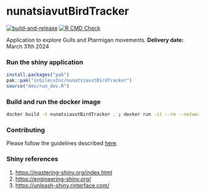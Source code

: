 # nunatsiavutBirdTracker
[![build-and-release](https://github.com/inSilecoInc/nunatsiavutBirdTracker/actions/workflows/build-docker-container.yaml/badge.svg)](https://github.com/inSilecoInc/nunatsiavutBirdTracker/actions/workflows/build-docker-container.yaml)
[![R CMD Check](https://github.com/inSilecoInc/nunatsiavutBirdTracker/actions/workflows/R-CMD-check.yaml/badge.svg)](https://github.com/inSilecoInc/nunatsiavutBirdTracker/actions/workflows/R-CMD-check.yaml)

Application to explore Gulls and Ptarmigan movements. 
**Delivery date:** March 31th 2024

### Run the shiny application

```R
install.packages("pak")
pak::pak("inSilecoInc/nunatsiavutBirdTracker")
source("dev/run_dev.R")
```

### Build and run the docker image 

```sh
docker build -t nunatsiavutBirdTracker . ; docker run -it --rm --network host nunatsiavutBirdTracker
```

### Contributing

Please follow the guidelines described [here](https://github.com/inSilecoInc/iseShinyTemplate?tab=readme-ov-file#code-convention).


### Shiny references

1. https://mastering-shiny.org/index.html
2. https://engineering-shiny.org/
3. https://unleash-shiny.rinterface.com/
